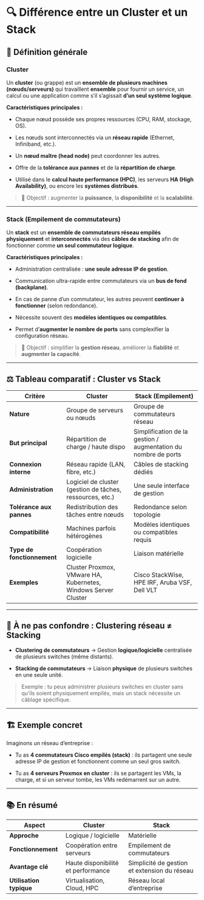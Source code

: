 

# 🔍 Différence entre un **Cluster** et un **Stack**

## 🧩 Définition générale

### **Cluster**

Un **cluster** (ou grappe) est un **ensemble de plusieurs machines (nœuds/serveurs)** qui travaillent **ensemble** pour fournir un service, un calcul ou une application comme s’il s’agissait **d’un seul système logique**.

**Caractéristiques principales :**

- Chaque nœud possède ses propres ressources (CPU, RAM, stockage, OS).
    
- Les nœuds sont interconnectés via un **réseau rapide** (Ethernet, Infiniband, etc.).
    
- Un **nœud maître (head node)** peut coordonner les autres.
    
- Offre de la **tolérance aux pannes** et de la **répartition de charge**.
    
- Utilisé dans le **calcul haute performance (HPC)**, les serveurs **HA (High Availability)**, ou encore les **systèmes distribués**.
    

> 🎯 Objectif : augmenter la **puissance**, la **disponibilité** et la **scalabilité**.

---

### **Stack (Empilement de commutateurs)**

Un **stack** est un **ensemble de commutateurs réseau empilés physiquement** et **interconnectés** via des **câbles de stacking** afin de fonctionner comme **un seul commutateur logique**.

**Caractéristiques principales :**

- Administration centralisée : **une seule adresse IP de gestion**.
    
- Communication ultra-rapide entre commutateurs via un **bus de fond (backplane)**.
    
- En cas de panne d’un commutateur, les autres peuvent **continuer à fonctionner** (selon redondance).
    
- Nécessite souvent des **modèles identiques ou compatibles**.
    
- Permet d’**augmenter le nombre de ports** sans complexifier la configuration réseau.
    

> 🎯 Objectif : simplifier la **gestion réseau**, améliorer la **fiabilité** et **augmenter la capacité**.

---

## ⚖️ Tableau comparatif : Cluster vs Stack

|**Critère**|**Cluster**|**Stack (Empilement)**|
|---|---|---|
|**Nature**|Groupe de serveurs ou nœuds|Groupe de commutateurs réseau|
|**But principal**|Répartition de charge / haute dispo|Simplification de la gestion / augmentation du nombre de ports|
|**Connexion interne**|Réseau rapide (LAN, fibre, etc.)|Câbles de stacking dédiés|
|**Administration**|Logiciel de cluster (gestion de tâches, ressources, etc.)|Une seule interface de gestion|
|**Tolérance aux pannes**|Redistribution des tâches entre nœuds|Redondance selon topologie|
|**Compatibilité**|Machines parfois hétérogènes|Modèles identiques ou compatibles requis|
|**Type de fonctionnement**|Coopération logicielle|Liaison matérielle|
|**Exemples**|Cluster Proxmox, VMware HA, Kubernetes, Windows Server Cluster|Cisco StackWise, HPE IRF, Aruba VSF, Dell VLT|

---

## 🧠 À ne pas confondre : Clustering réseau ≠ Stacking

- **Clustering de commutateurs** → Gestion **logique/logicielle** centralisée de plusieurs switches (même distants).
    
- **Stacking de commutateurs** → Liaison **physique** de plusieurs switches en une seule unité.
    

> Exemple : tu peux administrer plusieurs switches en cluster sans qu’ils soient physiquement empilés, mais un stack nécessite un câblage spécifique.

---

## 🏗️ Exemple concret

Imaginons un réseau d’entreprise :

- Tu as **4 commutateurs Cisco empilés (stack)** : ils partagent une seule adresse IP de gestion et fonctionnent comme un seul gros switch.
    
- Tu as **4 serveurs Proxmox en cluster** : ils se partagent les VMs, la charge, et si un serveur tombe, les VMs redémarrent sur un autre.
    

---

## 📚 En résumé

|**Aspect**|**Cluster**|**Stack**|
|---|---|---|
|**Approche**|Logique / logicielle|Matérielle|
|**Fonctionnement**|Coopération entre serveurs|Empilement de commutateurs|
|**Avantage clé**|Haute disponibilité et performance|Simplicité de gestion et extension du réseau|
|**Utilisation typique**|Virtualisation, Cloud, HPC|Réseau local d’entreprise|

